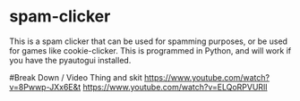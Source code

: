 # spam-clicker
This is a spam clicker that can be used for spamming purposes, or be used for games like cookie-clicker. This is programmed in Python, and will work if you have the pyautogui installed.

#Break Down / Video Thing and skit
https://www.youtube.com/watch?v=8Pwwp-JXx6E&t
https://www.youtube.com/watch?v=ELQoRPVURlI

